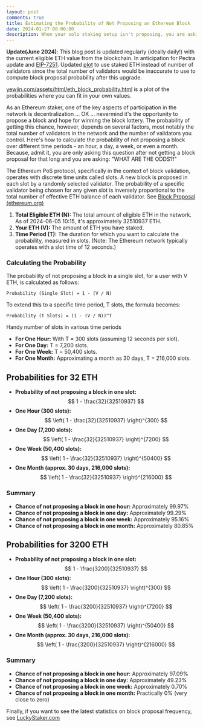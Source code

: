 ```yaml
---
layout: post
comments: true
title: Estimating the Probability of Not Proposing an Ethereum Block
date: 2024-01-27 08:00:00
description: When your solo staking setup isn't proposing, you are asking "WHAT ARE THE ODDS?!"
---
```

**Update(June 2024)**: This blog post is updated regularly (ideally daily!) with the current eligible ETH value from the blockchain. In anticipation for Pectra update and [EIP-7251](https://eips.ethereum.org/EIPS/eip-7251). Updated [plot](https://www.yewjin.com/assets/html/eth_block_probability.html) to use staked ETH instead of number of validators since the total number of validators would be inaccurate to use to compute block proposal probability after this upgrade.

[yewjin.com/assets/html/eth_block_probability.html](https://www.yewjin.com/assets/html/eth_block_probability.html) is a plot of the probabilities where you can fit in your own values.

As an Ethereum staker, one of the key aspects of participation in the network is decentralization ... OK ... nevermind it's the opportunity to propose a block and hope for winning the block lottery. The probability of getting this chance, however, depends on several factors, most notably the total number of validators in the network and the number of validators you control. Here's how to calculate the probability of not proposing a block over different time periods - an hour, a day, a week, or even a month. Because, admit it, you are only asking this question after not getting a block proposal for that long and you are asking: "WHAT ARE THE ODDS?!"

The Ethereum PoS protocol, specifically in the context of block validation, operates with discrete time units called slots. A new block is proposed in each slot by a randomly selected validator. The probability of a specific validator being chosen for any given slot is inversely proportional to the total number of effective ETH balance of each validator. See [Block Proposal (ethereum.org)](https://ethereum.org/en/developers/docs/consensus-mechanisms/pos/block-proposal/)

1. **Total Eligible ETH (N):** The total amount of eligible ETH in the network. As of 2024-06-05 10:15, it's approximately 32510937 ETH.
2. **Your ETH (V):** The amount of ETH you have staked.
3. **Time Period (T):** The duration for which you want to calculate the probability, measured in slots. (Note: The Ethereum network typically operates with a slot time of 12 seconds.)

### Calculating the Probability

The probability of not proposing a block in a single slot, for a user with V ETH, is calculated as follows:
```
Probability (Single Slot) = 1 - (V / N)
```

To extend this to a specific time period, T slots, the formula becomes:
```
Probability (T Slots) = (1 - (V / N))^T
```

Handy number of slots in various time periods

- **For One Hour:** With T = 300 slots (assuming 12 seconds per slot).
- **For One Day:** T = 7,200 slots.
- **For One Week:** T = 50,400 slots.
- **For One Month:** Approximating a month as 30 days, T = 216,000 slots.

## Probabilities for 32 ETH

- **Probability of not proposing a block in one slot:** $$ 1 - \frac{32}{32510937} $$
- **One Hour (300 slots):** $$ \left( 1 - \frac{32}{32510937} \right)^{300} $$
- **One Day (7,200 slots):** $$ \left( 1 - \frac{32}{32510937} \right)^{7200} $$
- **One Week (50,400 slots):** $$ \left( 1 - \frac{32}{32510937} \right)^{50400} $$
- **One Month (approx. 30 days, 216,000 slots):** $$ \left( 1 - \frac{32}{32510937} \right)^{216000} $$

### Summary
- **Chance of not proposing a block in one hour:** Approximately 99.97%
- **Chance of not proposing a block in one day:** Approximately 99.29%
- **Chance of not proposing a block in one week:** Approximately 95.16%
- **Chance of not proposing a block in one month:** Approximately 80.85%

## Probabilities for 3200 ETH

- **Probability of not proposing a block in one slot:** $$ 1 - \frac{3200}{32510937} $$
- **One Hour (300 slots):** $$ \left( 1 - \frac{3200}{32510937} \right)^{300} $$
- **One Day (7,200 slots):** $$ \left( 1 - \frac{3200}{32510937} \right)^{7200} $$
- **One Week (50,400 slots):** $$ \left( 1 - \frac{3200}{32510937} \right)^{50400} $$
- **One Month (approx. 30 days, 216,000 slots):** $$ \left( 1 - \frac{3200}{32510937} \right)^{216000} $$

### Summary
- **Chance of not proposing a block in one hour:** Approximately 97.09%
- **Chance of not proposing a block in one day:** Approximately 49.23%
- **Chance of not proposing a block in one week:** Approximately 0.70%
- **Chance of not proposing a block in one month:** Practically 0% (very close to zero)

Finally, if you want to see the latest statistics on block proposal frequency, see [LuckyStaker.com](https://luckystaker.com/home/)